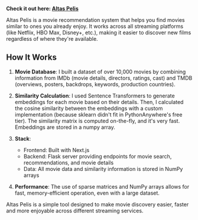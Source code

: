 **Check it out here: [Altas Pelis](https://altaspelis.com/)**

Altas Pelis is a movie recommendation system that helps you find movies similar to ones you already enjoy. It works across all streaming platforms (like Netflix, HBO Max, Disney+, etc.), making it easier to discover new films regardless of where they're available.


## How It Works

1. **Movie Database**: I built a dataset of over 10,000 movies by combining information from IMDb (movie details, directors, ratings, cast) and TMDB (overviews, posters, backdrops, keywords, production countries).

2. **Similarity Calculation**: I used Sentence Transformers to generate embeddings for each movie based on their details. Then, I calculated the cosine similarity between the embeddings with a custom implementation (because sklearn didn't fit in PythonAnywhere's free tier). The similarity matrix is computed on-the-fly, and it's very fast. Embeddings are stored in a numpy array.

3. **Stack**:
   - Frontend: Built with Next.js
   - Backend: Flask server providing endpoints for movie search, recommendations, and movie details
   - Data: All movie data and similarity information is stored in NumPy arrays

4. **Performance**: The use of sparse matrices and NumPy arrays allows for fast, memory-efficient operation, even with a large dataset.

Altas Pelis is a simple tool designed to make movie discovery easier, faster and more enjoyable across different streaming services.